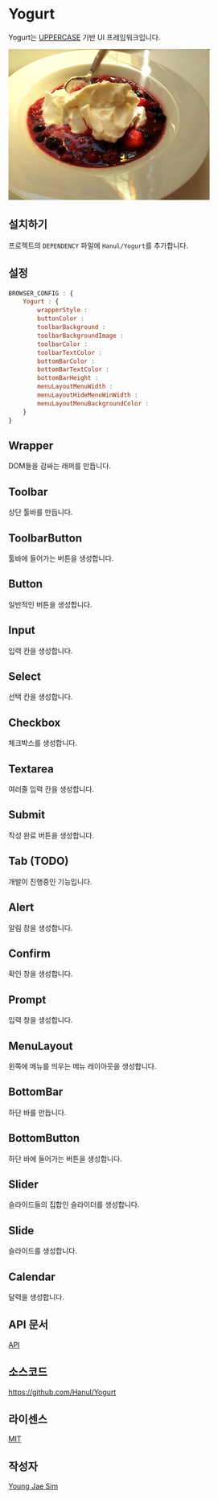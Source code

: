 # Yogurt
Yogurt는 [UPPERCASE](http://uppercase.io) 기반 UI 프레임워크입니다.

![ScreenShot](https://raw.githubusercontent.com/Hanul/Yogurt/master/YogurtShowcase/R/yogurt.jpg)

## 설치하기
프로젝트의 `DEPENDENCY` 파일에 `Hanul/Yogurt`를 추가합니다.

## 설정
```javascript
BROWSER_CONFIG : {
	Yogurt : {
		wrapperStyle : 
		buttonColor : 
		toolbarBackground : 
		toolbarBackgroundImage : 
		toolbarColor : 
		toolbarTextColor : 
		bottomBarColor : 
		bottomBarTextColor : 
		bottomBarHeight : 
		menuLayoutMenuWidth : 
		menuLayoutHideMenuWinWidth : 
		menuLayoutMenuBackgroundColor : 
	}
}
```

## Wrapper
DOM들을 감싸는 래퍼를 만듭니다.

## Toolbar
상단 툴바를 만듭니다.

## ToolbarButton
툴바에 들어가는 버튼을 생성합니다.

## Button
일반적인 버튼을 생성합니다.

## Input
입력 칸을 생성합니다.

## Select
선택 칸을 생성합니다.

## Checkbox
체크박스를 생성합니다.

## Textarea
여러줄 입력 칸을 생성합니다.

## Submit
작성 완료 버튼을 생성합니다.

## Tab (TODO)
개발이 진행중인 기능입니다.

## Alert
알림 창을 생성합니다.

## Confirm
확인 창을 생성합니다.

## Prompt
입력 창을 생성합니다.

## MenuLayout
왼쪽에 메뉴를 띄우는 메뉴 레이아웃을 생성합니다.

## BottomBar
하단 바를 만듭니다.

## BottomButton
하단 바에 들어가는 버튼을 생성합니다.

## Slider
슬라이드들의 집합인 슬라이더를 생성합니다.

## Slide
슬라이드를 생성합니다.

## Calendar
달력을 생성합니다.

## API 문서
[API](API/README.md)

## 소스코드
https://github.com/Hanul/Yogurt

## 라이센스
[MIT](LICENSE)

## 작성자
[Young Jae Sim](https://github.com/Hanul)